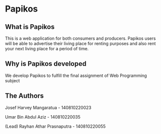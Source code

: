 # Papikos

## What is Papikos

This is a web application for both consumers and producers. Papikos users will be able to advertise their living place for renting purposes and also rent your next living place for a period of time.

## Why is Papikos developed

We develop Papikos to fulfill the final assignment of Web Programming subject

## The Authors

Josef Harvey Mangaratua - 140810220023

Umar Bin Abdul Aziz - 140810220035

(Lead) Rayhan Athar Prasnaputra - 140810220055
